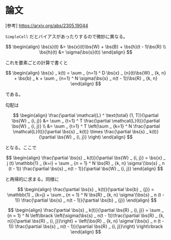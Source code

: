 # 論文

[参考] <https://arxiv.org/abs/2305.19044> $\newcommand{\bs}{\boldsymbol}$

`SimpleCell` だとバイアスがあったりするので微妙に異なる。

$$
\begin{align}
\bs{s}(t) &= \bs{x}(t)\bs{W} + \bs{B} + \bs{h}(t - 1)\bs{R} \\
\bs{h}(t) &= \sigma(\bs{s}(t))
\end{align}
$$

これを要素ごとの計算で書くと

$$
\begin{align}
\bs{s} _ k(t) = \sum _ {n=1} ^ D \bs{x} _ {n}(t)\bs{W} _ {k, n} + \bs{b} _ k + \sum _ {n=1} ^ N \sigma(\bs{s} _ n(t - 1))\bs{R} _ {k, n}
\end{align}
$$

である。

勾配は

$$
\begin{align}
\frac{\partial \mathcal{L} ^ \text{total} (1, T)}{\partial \bs{W} _ {i, j}} &= \sum _ {t=1} ^ T \frac{\partial \mathcal{L}(t)}{\partial \bs{W} _ {i, j}} \\
&= \sum _ {t=1} ^ T \left(\sum _ {k=1} ^ N \frac{\partial \mathcal{L}(t)}{\partial \bs{s} _ k(t)} \times \frac{\partial \bs{s} _ k(t)}{\partial \bs{W} _ {i, j}} \right)
\end{align}
$$

となる。ここで

$$
\begin{align}
\frac{\partial \bs{s} _ k(t)}{\partial \bs{W} _ {i, j}} = \bs{x} _ j (t) \mathbb{1} _ {k=i} + \sum _ {n = 1} ^ N \bs{R} _ {k, n} \sigma'(\bs{s} _ n (t - 1)) \frac{\partial \bs{s} _ n(t - 1)}{\partial \bs{W} _ {i, j}}
\end{align}
$$

と再帰的に求まる。同様に

$$
\begin{align}
\frac{\partial \bs{s} _ k(t)}{\partial \bs{b} _ {j}} = \mathbb{1} _ {k=j} + \sum _ {n = 1} ^ N \bs{R} _ {k, n} \sigma'(\bs{s} _ n (t - 1)) \frac{\partial \bs{s} _ n(t - 1)}{\partial \bs{b} _ {j}}
\end{align}
$$

$$
\begin{align}
\frac{\partial \bs{s} _ k(t)}{\partial \bs{R} _ {i, j}} = \sum _ {n = 1} ^ N
\left\lbrack
  \left(\sigma(\bs{s} _ n(t - 1))\frac{\partial \bs{R} _ {k, n}}{\partial \bs{R} _ {i, j}}\right)
  +
  \left(\bs{R} _ {k, n} \sigma'(\bs{s} _ n (t - 1)) \frac{\partial \bs{s} _ n(t - 1)}{\partial \bs{R} _ {i, j}}\right)
\right\rbrack
\end{align}
$$
